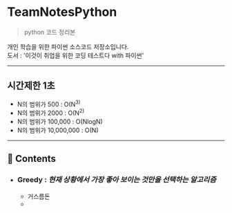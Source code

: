 # TeamNotesPython

> python 코드 정리본


개인 학습을 위한 파이썬 소스코드 저장소입니다.<br/>
도서 : '이것이 취업을 위한 코딩 테스트다 with 파이썬'<br/>

---

## 시간제한 1초
* N의 범위가 500 : O(N<sup>3)
* N의 범위가 2000 : O(N<sup>2)
* N의 범위가 100,000 : O(NlogN)
* N의 범위가 10,000,000 : O(N)


---
## :rocket: Contents
* ### Greedy : _현재 상황에서 가장 좋아 보이는 것만을 선택하는 알고리즘_
   * 거스름돈
   *

